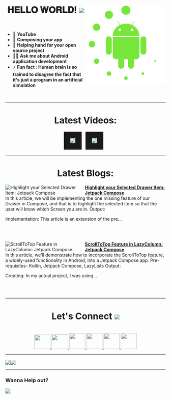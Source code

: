 <!-- intro hello world -->
<h1 align="center">
𝐇𝐄𝐋𝐋𝐎 𝐖𝐎𝐑𝐋𝐃! <img src="GIF/Earth.gif" width="24px">
<img src= "GIF/android_by_deiby_ybied_d3jaevn.gif" height="250px" align="right">
</h1>
<br>

- 💚 **YouTube**
- 🔮 **Composing your app**
- 🤝 **Helping hand for your open source project**
- 👨‍💻 **Ask me about Android application development**
- ⚡ **Fun fact : Human brain is so trained to disagree the fact that it's just a program in an artificial simulation**
<br>


<hr>


<!-- youtube section -->
<h1 align="center">
Latest Videos:
</h1>
<div align = "center">
<!-- YOUTUBE:START --><a href="https://www.youtube.com/watch?v=1jkFSeW5WgA" target="_blank"><img src="https://i.ytimg.com/vi/1jkFSeW5WgA/mqdefault.jpg" height="200px" border="20"></a>&nbsp &nbsp<a href="https://www.youtube.com/watch?v=IJm1LyEP2Rw" target="_blank"><img src="https://i.ytimg.com/vi/IJm1LyEP2Rw/mqdefault.jpg" height="200px" border="20"></a>&nbsp &nbsp<!-- YOUTUBE:END -->
</div>


<hr>


<h1 align="center">
Latest Blogs:
</h1>
<!-- HASHNODE_BLOG:START -->
<p align="left">
<a href="https://sagar0-0.hashnode.dev/highlight-your-selected-drawer-item" title="Highlight your Selected Drawer Item: Jetpack Compose"><img src="https://cdn.hashnode.com/res/hashnode/image/upload/v1677856838534/e805c55e-f273-404b-b099-41b212effe31.png" alt="Highlight your Selected Drawer Item: Jetpack Compose" width="250px" align="left" /></a>
<a href="https://sagar0-0.hashnode.dev/highlight-your-selected-drawer-item" title="Highlight your Selected Drawer Item: Jetpack Compose"><strong>Highlight your Selected Drawer Item: Jetpack Compose</strong></a>
<br/> In this article, we will be implementing the one missing feature of our Drawer in Compose, and that is to highlight the selected item so that the user will know which Screen you are in.
Output:

Implementation:
This article is an extension of the pre... </p> <br/> <br/>
<p align="left">
<a href="https://sagar0-0.hashnode.dev/scrolltotop-feature" title="ScrollToTop Feature in LazyColumn: Jetpack Compose"><img src="https://cdn.hashnode.com/res/hashnode/image/upload/v1677606932777/b1702071-cba7-447d-8ec7-cfa12684b7ea.png" alt="ScrollToTop Feature in LazyColumn: Jetpack Compose" width="250px" align="left" /></a>
<a href="https://sagar0-0.hashnode.dev/scrolltotop-feature" title="ScrollToTop Feature in LazyColumn: Jetpack Compose"><strong>ScrollToTop Feature in LazyColumn: Jetpack Compose</strong></a>
<br/> In this article, we’ll demonstrate how to incorporate the ScrollToTop feature, a widely-used functionality in Android, into a Jetpack Compose app.
Pre-requisites- Kotlin, Jetpack Compose, LazyLists
Output:

Creating:
In my actual project, I was using... </p> <br/> <br/>
<!-- HASHNODE_BLOG:END -->
  
  
<hr>


<!-- connect section -->
<h1 align="center">
Let's Connect <img src="GIF/Handshake.gif" width="24px">
</h1>
<div align="center">
<p align="center">
  <br>
  <a href="https://www.youtube.com/channel/UCbXjqGX2O0UW12AIboO2Psw" target="_blank">
    <code><img  height="45" width="50" src="https://brandslogos.com/wp-content/uploads/images/large/youtube-icon-logo.png"></code>
  </a>
  <a href="mailto:sagar.0dev@gmail.com" target="_blank">
    <code><img height="46" width="52" src="https://logos-world.net/wp-content/uploads/2020/11/Gmail-Logo.png"></code>
  </a>
  <a href="https://twitter.com/sagar0_o" target="_blank">
    <code><img height="50" width="50" src="https://www.freepnglogos.com/uploads/twitter-logo-png/twitter-logo-vector-png-clipart-1.png"></code>
  </a>
  <a href="https://www.linkedin.com/in/sagar0-0malhotra/" target="_blank">
    <code><img height="50" width="50" src="https://cdn-icons-png.flaticon.com/512/174/174857.png"></code>
  </a>
  <a href="https://dev.to/sagar0_0" target="_blank">
    <code><img height="50" width="50" src="https://iconape.com/wp-content/files/hl/53010/svg/devto.svg"></code>
  </a>
  <a href="https://www.instagram.com/_sagar_malhotra_/" target="_blank">
    <code><img height="50" width="50" src="http://assets.stickpng.com/images/580b57fcd9996e24bc43c521.png"></code>
  </a>
</p>
</div>


<hr>


<img align="center" height="150px" src="https://github-readme-streak-stats.herokuapp.com/?user=Sagar0-0&theme=dark&hide_border=true"><img align="center" height="160px" src="https://github-readme-stats.vercel.app/api?username=Sagar0-0&show_icons=true&hide_border=true&title_color=94b4a4&amp&icon_color=FFFFFF&amp&text_color=FFFFFF&amp&bg_color=000000&count_private=true&include_all_commits=true">


<hr>


### Wanna Help out?
<a href="https://www.buymeacoffee.com/0sagar0">
  <img src="https://user-images.githubusercontent.com/85388413/197355117-e4a5f6e7-44ee-4303-adb8-3ef39cd18246.jpg" width=200px>
</a>
